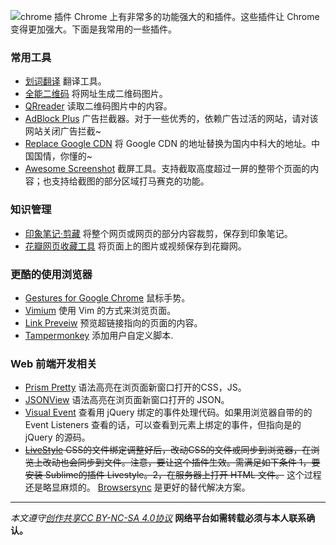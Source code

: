 
![chrome 插件](http://upload-images.jianshu.io/upload_images/16777-a2a9d1f760bc708b.png?imageMogr2/auto-orient/strip%7CimageView2/2/w/1240)
Chrome 上有非常多的功能强大的和插件。这些插件让 Chrome 变得更加强大。下面是我常用的一些插件。

### 常用工具
* [划词翻译](https://chrome.google.com/webstore/detail/划词翻译/ikhdkkncnoglghljlkmcimlnlhkeamad) 翻译工具。
* [全能二维码](https://chrome.google.com/webstore/detail/ejadepcppnegmgmndhbhpaicoffamngd) 将网址生成二维码图片。
* [QRreader](https://chrome.google.com/webstore/detail/qrreader-beta/bfdjglobiolninfgldchakgfldifphic) 读取二维码图片中的内容。
* [AdBlock Plus](https://chrome.google.com/webstore/detail/adblock-plus/cfhdojbkjhnklbpkdaibdccddilifddb) 广告拦截器。对于一些优秀的，依赖广告过活的网站，请对该网站关闭广告拦截~
* [Replace Google CDN](https://chrome.google.com/webstore/detail/kpampjmfiopfpkkepbllemkibefkiice?utm_source=chrome-app-launcher-info-dialog) 将 Google CDN 的地址替换为国内中科大的地址。中国国情，你懂的~
* [Awesome Screenshot](https://chrome.google.com/webstore/detail/awesome-screenshot-screen/nlipoenfbbikpbjkfpfillcgkoblgpmj) 截屏工具。支持截取高度超过一屏的整带个页面的内容；也支持给截图的部分区域打马赛克的功能。


### 知识管理
* [印象笔记·剪藏](https://chrome.google.com/webstore/detail/evernote-web-clipper/pioclpoplcdbaefihamjohnefbikjilc) 将整个网页或网页的部分内容裁剪，保存到印象笔记。
* [花瓣网页收藏工具](https://chrome.google.com/webstore/detail/%E8%8A%B1%E7%93%A3%E7%BD%91%E9%A1%B5%E6%94%B6%E8%97%8F%E5%B7%A5%E5%85%B7/imamemhokkdleoelohnmkimbmpfglcil) 将页面上的图片或视频保存到花瓣网。

### 更酷的使用浏览器
* [Gestures for Google Chrome](https://chrome.google.com/webstore/detail/gestures-for-google-chrom/jpkfjicglakibpenojifdiepckckakgk) 鼠标手势。
* [Vimium](https://chrome.google.com/webstore/detail/vimium/dbepggeogbaibhgnhhndojpepiihcmeb) 使用 Vim 的方式来浏览页面。
* [Link Preveiw](https://chrome.google.com/webstore/detail/link-previews/hlbhbhdjmllabhmeoehogilodnpbmhgj) 预览超链接指向的页面的内容。
* [Tampermonkey](https://chrome.google.com/webstore/detail/tampermonkey/dhdgffkkebhmkfjojejmpbldmpobfkfo/) 添加用户自定义脚本.

### Web 前端开发相关
* [Prism Pretty](https://chrome.google.com/webstore/detail/prism-pretty/hjjcdjnncffbbhlglkipjhljmocnehim) 语法高亮在浏页面新窗口打开的CSS，JS。
* [JSONView](https://chrome.google.com/webstore/detail/jsonview/chklaanhfefbnpoihckbnefhakgolnmc) 语法高亮在浏页面新窗口打开的 JSON。
* [Visual Event](https://chrome.google.com/webstore/detail/visual-event/pbmmieigblcbldgdokdjpioljjninaim) 查看用 jQuery 绑定的事件处理代码。如果用浏览器自带的的 Event Listeners 查看的话，可以查看到元素上绑定的事件，但指向是的 jQuery 的源码。
* ~~[LiveStyle](http://livestyle.emmet.io/install/) CSS的文件绑定调整好后，改动CSS的文件或同步到浏览器，在浏览上改动也会同步到文件。注意，要让这个插件生效。需满足如下条件 1，要 安装 Sublime的插件 Livestyle。2，在服务器上打开 HTML 文件。~~ 这个过程还是略显麻烦的。 [Browsersync](https://www.browsersync.io/) 是更好的替代解决方案。

***

*本文遵守[创作共享CC BY-NC-SA 4.0协议](http://creativecommons.org/licenses/by-nc-sa/4.0/)*
**网络平台如需转载必须与本人联系确认。**
